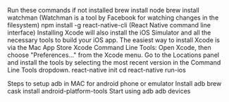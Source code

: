 Run these commands if not installed
  brew install node
  brew install watchman (Watchman is a tool by Facebook for watching changes in the filesystem)
  npm install -g react-native-cli (React Native command line interface)
  Installing Xcode will also install the iOS Simulator and all the necessary tools to build your iOS app. 
  The easiest way to install Xcode is via the Mac App Store
  Xcode Command Line Tools: Open Xcode, then choose "Preferences..." from the Xcode menu. Go to the Locations panel and  install the tools by selecting the most recent version in the Command Line Tools dropdown.
  react-native init <your project name>
  cd <your project name>
  react-native run-ios
  
  
Steps to setup adb in MAC for android phone or emulator
  Install adb
  brew cask install android-platform-tools
  Start using adb
  adb devices

